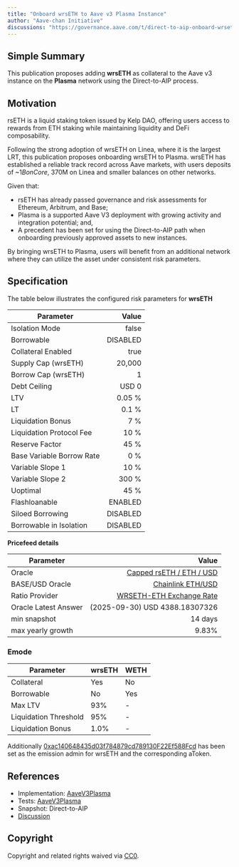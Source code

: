 ```yaml
---
title: "Onboard wrsETH to Aave v3 Plasma Instance"
author: "Aave-chan Initiative"
discussions: "https://governance.aave.com/t/direct-to-aip-onboard-wrseth-to-aave-v3-plasma-instance/23183"
---
```


## Simple Summary

This publication proposes adding **wrsETH** as collateral to the Aave v3 instance on the **Plasma** network using the Direct-to-AIP process.

## Motivation

rsETH is a liquid staking token issued by Kelp DAO, offering users access to rewards from ETH staking while maintaining liquidity and DeFi composability.

Following the strong adoption of wrsETH on Linea, where it is the largest LRT, this publication proposes onboarding wrsETH to Plasma. wrsETH has established a reliable track record across Aave markets, with users deposits of ~$1B on Core, ~$370M on Linea and smaller balances on other networks.

Given that:

- rsETH has already passed governance and risk assessments for Ethereum, Arbitrum, and Base;
- Plasma is a supported Aave V3 deployment with growing activity and integration potential; and,
- A precedent has been set for using the Direct-to-AIP path when onboarding previously approved assets to new instances.

By bringing wrsETH to Plasma, users will benefit from an additional network where they can utilize the asset under consistent risk parameters.

## Specification

The table below illustrates the configured risk parameters for **wrsETH**

| Parameter                 |    Value |
| ------------------------- | -------: |
| Isolation Mode            |    false |
| Borrowable                | DISABLED |
| Collateral Enabled        |     true |
| Supply Cap (wrsETH)       |   20,000 |
| Borrow Cap (wrsETH)       |        1 |
| Debt Ceiling              |    USD 0 |
| LTV                       |   0.05 % |
| LT                        |    0.1 % |
| Liquidation Bonus         |      7 % |
| Liquidation Protocol Fee  |     10 % |
| Reserve Factor            |     45 % |
| Base Variable Borrow Rate |      0 % |
| Variable Slope 1          |     10 % |
| Variable Slope 2          |    300 % |
| Uoptimal                  |     45 % |
| Flashloanable             |  ENABLED |
| Siloed Borrowing          | DISABLED |
| Borrowable in Isolation   | DISABLED |

**Pricefeed details**

| Parameter            |                                                                                                 Value |
| -------------------- | ----------------------------------------------------------------------------------------------------: |
| Oracle               | [Capped rsETH / ETH / USD ](https://plasmascan.to/address/0x3acFddf27b85B5f773B610c6F7e4420aeB1Df8dD) |
| BASE/USD Oracle      |         [Chainlink ETH/USD](https://plasmascan.to/address/0x43A7dd2125266c5c4c26EB86cd61241132426Fe7) |
| Ratio Provider       |  [WRSETH-ETH Exchange Rate](https://plasmascan.to/address/0xee3d5f65B03fabA5B2bF2eCE893399EA88b18e78) |
| Oracle Latest Answer |                                                                        (2025-09-30) USD 4388.18307326 |
| min snapshot         |                                                                                               14 days |
| max yearly growth    |                                                                                                 9.83% |

### Emode

| Parameter             | wrsETH | WETH |
| --------------------- | ------ | ---- |
| Collateral            | Yes    | No   |
| Borrowable            | No     | Yes  |
| Max LTV               | 93%    | -    |
| Liquidation Threshold | 95%    | -    |
| Liquidation Bonus     | 1.0%   | -    |

Additionally [0xac140648435d03f784879cd789130F22Ef588Fcd](https://plasmascan.to/address/0xac140648435d03f784879cd789130F22Ef588Fcd) has been set as the emission admin for wrsETH and the corresponding aToken.

## References

- Implementation: [AaveV3Plasma](https://github.com/bgd-labs/aave-proposals-v3/blob/main/src/20251007_AaveV3Plasma_OnboardWrsETHToAaveV3PlasmaInstance/AaveV3Plasma_OnboardWrsETHToAaveV3PlasmaInstance_20251007.sol)
- Tests: [AaveV3Plasma](https://github.com/bgd-labs/aave-proposals-v3/blob/main/src/20251007_AaveV3Plasma_OnboardWrsETHToAaveV3PlasmaInstance/AaveV3Plasma_OnboardWrsETHToAaveV3PlasmaInstance_20251007.t.sol)
- Snapshot: Direct-to-AIP
- [Discussion](https://governance.aave.com/t/direct-to-aip-onboard-wrseth-to-aave-v3-plasma-instance/23183)

## Copyright

Copyright and related rights waived via [CC0](https://creativecommons.org/publicdomain/zero/1.0/).
